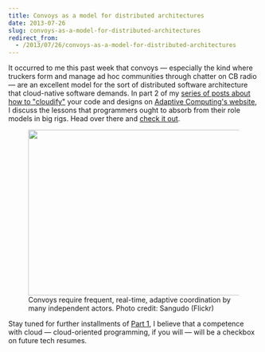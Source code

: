 ```yaml
---
title: Convoys as a model for distributed architectures
date: 2013-07-26
slug: convoys-as-a-model-for-distributed-architectures
redirect_from:
  - /2013/07/26/convoys-as-a-model-for-distributed-architectures
---
```


It occurred to me this past week that convoys &mdash; especially the kind where truckers form and manage ad hoc communities through chatter on CB radio &mdash; are an excellent model for the sort of distributed software architecture that cloud-native software demands. In part 2 of my <a title="cloudify series" href="../../../category/cloudify">series of posts about how to "cloudify"</a> your code and designs on <a title="Adaptive Computing" href="http://www.adaptivecomputing.com" target="_blank">Adaptive Computing's website</a>, I discuss the lessons that programmers ought to absorb from their role models in big rigs. Head over there and <a title="cloudify with CB radio" href="http://www.adaptivecomputing.com/blog-cloud/how-to-cloudify-your-software-part-2-get-out-your-cb/" target="_blank">check it out</a>.

<figure><img src="http://farm9.staticflickr.com/8171/8061740015_fd5a9d82d5.jpg" width="500" height="333" /><figcapt>Convoys require frequent, real-time, adaptive coordination by many independent actors. Photo credit: Sangudo (Flickr)</figcaption></figure>

Stay tuned for further installments of <a title="Cloudify software designs" href="programmers-learn-how-to-cloudify.md">Part 1</a>, I believe that a competence with cloud &mdash; cloud-oriented programming, if you will &mdash; will be a checkbox on future tech resumes.